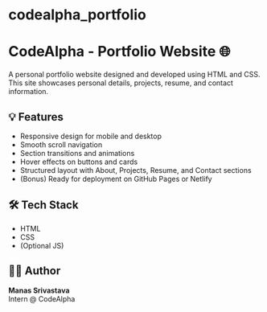 # codealpha_portfolio
# CodeAlpha - Portfolio Website 🌐

A personal portfolio website designed and developed using HTML and CSS.  
This site showcases personal details, projects, resume, and contact information.

## 💡 Features
- Responsive design for mobile and desktop
- Smooth scroll navigation
- Section transitions and animations
- Hover effects on buttons and cards
- Structured layout with About, Projects, Resume, and Contact sections
- (Bonus) Ready for deployment on GitHub Pages or Netlify

## 🛠️ Tech Stack
- HTML
- CSS
- (Optional JS)



## 👨‍💻 Author
**Manas Srivastava**  
Intern @ CodeAlpha
